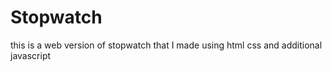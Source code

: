 # Stopwatch
this is a web version of stopwatch that I made using html css and additional javascript
